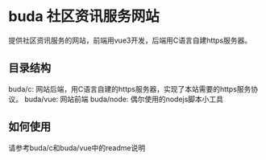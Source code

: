 # buda 社区资讯服务网站

提供社区资讯服务的网站，前端用vue3开发，后端用C语言自建https服务器。


## 目录结构

buda/c: 网站后端，用C语言自建的https服务器，实现了本站需要的https服务协议。
buda/vue: 网站前端
buda/node: 偶尔使用的nodejs脚本小工具


## 如何使用
请参考buda/c和buda/vue中的readme说明